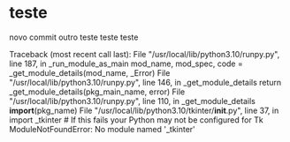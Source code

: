 # teste
novo commit
outro teste
teste teste

Traceback (most recent call last):
  File "/usr/local/lib/python3.10/runpy.py", line 187, in _run_module_as_main
    mod_name, mod_spec, code = _get_module_details(mod_name, _Error)
  File "/usr/local/lib/python3.10/runpy.py", line 146, in _get_module_details
    return _get_module_details(pkg_main_name, error)
  File "/usr/local/lib/python3.10/runpy.py", line 110, in _get_module_details
    __import__(pkg_name)
  File "/usr/local/lib/python3.10/tkinter/__init__.py", line 37, in <module>
    import _tkinter # If this fails your Python may not be configured for Tk
ModuleNotFoundError: No module named '_tkinter'
